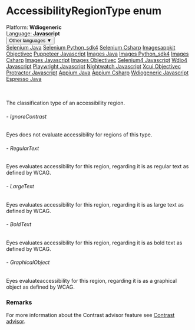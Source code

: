# AccessibilityRegionType enum
<div class='platform-bar-container-div'><div class='platform-bar-div'>Platform:  <b> Wdiogeneric</b>
</div><div class='platform-bar-div'>Language: <b>Javascript</b></div><div class='dropdown-button-container-div'><button class='sdk-language-dropdown-button'>Other languages ▼</button><div class='dropdown-content'>
<a href='../../selenium/java/accessibilityregiontype'>Selenium Java</a>
<a href='../../selenium/python_sdk4/accessibilityregiontype'>Selenium Python_sdk4</a>
<a href='../../selenium/csharp/accessibilityregiontype'>Selenium Csharp</a>
<a href='../../imagesappkit/objectivec/accessibilityregiontype'>Imagesappkit Objectivec</a>
<a href='../../puppeteer/javascript/accessibilityregiontype'>Puppeteer Javascript</a>
<a href='../../images/java/accessibilityregiontype'>Images Java</a>
<a href='../../images/python_sdk4/accessibilityregiontype'>Images Python_sdk4</a>
<a href='../../images/csharp/accessibilityregiontype'>Images Csharp</a>
<a href='../../images/javascript/accessibilityregiontype'>Images Javascript</a>
<a href='../../images/objectivec/accessibilityregiontype'>Images Objectivec</a>
<a href='../../selenium4/javascript/accessibilityregiontype'>Selenium4 Javascript</a>
<a href='../../wdio4/javascript/accessibilityregiontype'>Wdio4 Javascript</a>
<a href='../../playwright/javascript/accessibilityregiontype'>Playwright Javascript</a>
<a href='../../nightwatch/javascript/accessibilityregiontype'>Nightwatch Javascript</a>
<a href='../../xcui/objectivec/accessibilityregiontype'>Xcui Objectivec</a>
<a href='../../protractor/javascript/accessibilityregiontype'>Protractor Javascript</a>
<a href='../../appium/java/accessibilityregiontype'>Appium Java</a>
<a href='../../appium/csharp/accessibilityregiontype'>Appium Csharp</a>
<a href='../../wdiogeneric/javascript/accessibilityregiontype'>Wdiogeneric Javascript</a>
<a href='../../espresso/java/accessibilityregiontype'>Espresso Java</a>
</div></div><br /><br /></div>

The classification type of an accessibility region. 
###### - IgnoreContrast 
 Eyes does not evaluate accessibility for regions of this type. 
 ###### - RegularText 
 Eyes evaluates accessibility for this region, regarding it is as regular text as defined by WCAG. 
 ###### - LargeText 
 Eyes evaluates accessibility for this region, regarding it is as large text as defined by WCAG. 
 ###### - BoldText 
 Eyes evaluates accessibility for this region, regarding it is as bold text as defined by WCAG. 
 ###### - GraphicalObject 
 Eyes evaluateaccessibility for this region, regarding it is as a graphical object as defined by WCAG. 
  
 ### Remarks  
For more information about the Contrast advisor feature see [Contrast advisor](https://applitools.com/docs/features/contrast-accessibility.html).
